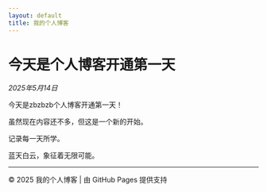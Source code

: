 ```yaml
---
layout: default
title: 我的个人博客
---
```


# 今天是个人博客开通第一天

*2025年5月14日*

今天是zbzbzb个人博客开通第一天！

虽然现在内容还不多，但这是一个新的开始。

记录每一天所学。

蓝天白云，象征着无限可能。

---

© 2025 我的个人博客 | 由 GitHub Pages 提供支持
